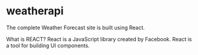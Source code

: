 # weatherapi
The complete Weather Forecast site is built using React.

What is REACT?
React is a JavaScript library created by Facebook.
React is a tool for building UI components.

